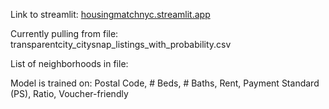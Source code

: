 Link to streamlit: [housingmatchnyc.streamlit.app](https://housingmatchnyc.streamlit.app/)

Currently pulling from file: transparentcity_citysnap_listings_with_probability.csv

List of neighborhoods in file:

Model is trained on: Postal Code, # Beds, # Baths, Rent, Payment Standard (PS), Ratio, Voucher-friendly

